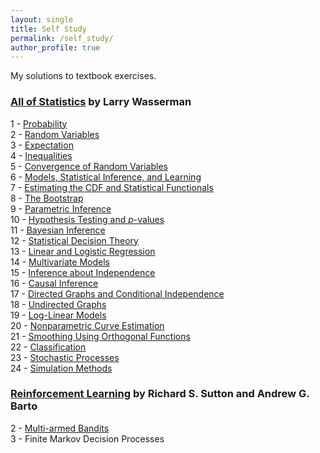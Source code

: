 ```yaml
---
layout: single
title: Self Study
permalink: /self_study/
author_profile: true
---
```


My solutions to textbook exercises.

### [All of Statistics](https://link.springer.com/book/10.1007/978-0-387-21736-9) by Larry Wasserman

1 - [Probability](/self_study/all_of_statistics/ch_01_probability.html) \
2 - [Random Variables](/self_study/all_of_statistics/ch_02_random_variables.html) \
3 - [Expectation](/self_study/all_of_statistics/ch_03_expectation.html) \
4 - [Inequalities](/self_study/all_of_statistics/ch_04_inequalities.html) \
5 - [Convergence of Random Variables](/self_study/all_of_statistics/ch_05_convergence_of_random_variables.html) \
6 - [Models, Statistical Inference, and Learning](/self_study/all_of_statistics/ch_06_models%2C_statistical_inference_and_learning.html) \
7 - [Estimating the CDF and Statistical Functionals](/self_study/all_of_statistics/ch_07_estimating_the_CDF_and_statistical_functionals.html) \
8 - [The Bootstrap](/self_study/all_of_statistics/ch_08_the_bootstrap.html) \
9 - [Parametric Inference](/self_study/all_of_statistics/ch_09_parametric_inference.html) \
10 - [Hypothesis Testing and $p$-values](/self_study/all_of_statistics/ch_10_hypothesis_testing_and_p-values.html) \
11 - [Bayesian Inference](/self_study/all_of_statistics/ch_11_bayesian_inference.html) \
12 - [Statistical Decision Theory](/self_study/all_of_statistics/ch_12_statistical_decision_theory.html) \
13 - [Linear and Logistic Regression](/self_study/all_of_statistics/ch_13_linear_and_logistic_regression.html) \
14 - [Multivariate Models](/self_study/all_of_statistics/ch_14_multivariate_models.html) \
15 - [Inference about Independence](/self_study/all_of_statistics/ch_15_inference_about_independence.html) \
16 - [Causal Inference](/self_study/all_of_statistics/ch_16_causal_inference.html) \
17 - [Directed Graphs and Conditional Independence](/self_study/all_of_statistics/ch_17_directed_graphs_and_conditional_independence.html) \
18 - [Undirected Graphs](/self_study/all_of_statistics/ch_18_undirected_graphs.html) \
19 - [Log-Linear Models](/self_study/all_of_statistics/ch_19_log_linear_models.html) \
20 - [Nonparametric Curve Estimation](/self_study/all_of_statistics/ch_20_nonparametric_curve_estimation.html) \
21 - [Smoothing Using Orthogonal Functions](/self_study/all_of_statistics/ch_21_smoothing_using_orthogonal_functions.html) \
22 - [Classification](/self_study/all_of_statistics/ch_22_classification.html) \
23 - [Stochastic Processes](/self_study/all_of_statistics/ch_23_probability_redux_stochastic_processes.html) \
24 - [Simulation Methods](/self_study/all_of_statistics/ch_24_simulation_methods.html)

### [Reinforcement Learning](https://mitpress.mit.edu/9780262039246/reinforcement-learning/) by Richard S. Sutton and Andrew G. Barto

2 - [Multi-armed Bandits](/self_study/reinforcement_learning/ch_02_multi-armed_bandits.html) \
3 - Finite Markov Decision Processes